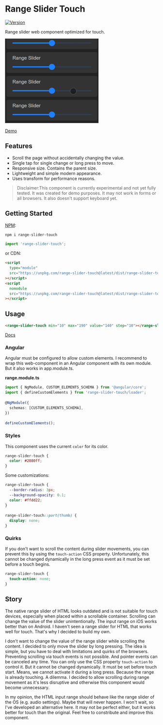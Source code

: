 # Range Slider Touch

[![Version][version]][package]

Range slider web component optimized for touch.

![](docs/demo.gif)

[Demo](domske.github.io/range-slider-touch/)

## Features

- Scroll the page without accidentally changing the value.
- Single tap for single change or long press to move.
- Responsive size. Contains the parent size.
- Lightweight and simple modern appearance.
- Uses transform for performance reasons.

> Disclaimer:This component is currently experimental and not yet fully tested. It was created for demo purposes. It may not work in forms or all browsers. It also doesn't support keyboard yet.

## Getting Started

[NPM][package]:

```bash
npm i range-slider-touch
```

```ts
import 'range-slider-touch';
```

or CDN:

```html
<script
  type="module"
  src="https://unpkg.com/range-slider-touch@latest/dist/range-slider-touch/range-slider-touch.esm.js"
></script>
<script
  nomodule
  src="https://unpkg.com/range-slider-touch@latest/dist/range-slider-touch/range-slider-touch.js"
></script>
```

## Usage

```html
<range-slider-touch min="10" max="190" value="140" step="10"></range-slider-touch>
```

[Docs](./src/components/range-slider-touch/readme.md)

### Angular

Angular must be configured to allow custom elements. I recommend to wrap this web-component in an Angular component with its own module. But it also works in app.module.ts.

**range.module.ts**

```ts
import { NgModule, CUSTOM_ELEMENTS_SCHEMA } from '@angular/core';
import { defineCustomElements } from 'range-slider-touch/loader';

@NgModule({
  schemas: [CUSTOM_ELEMENTS_SCHEMA],
})

defineCustomElements();
```

### Styles

This component uses the current `color` for its color.

```css
range-slider-touch {
  color: #2080ff;
}
```

Some customizations:

```css
range-slider-touch {
  --border-radius: 3px;
  --background-opacity: 0.1;
  color: #ffdd22;
}

range-slider-touch::part(thumb) {
  display: none;
}
```

### Quirks

If you don't want to scroll the content during slider movements, you can prevent this by using the `touch-action` CSS property. Unfortunately, this cannot be changed dynamically in the long press event as it must be set before a touch begins.

```css
range-slider-touch {
  touch-action: none;
}
```

## Story

The native range slider of HTML looks outdated and is not suitable for touch devices, especially when placed within a scrollable container. Scrolling can change the value of the slider unintentionally. The input range on iOS works better than on Android. I haven't seen a range slider for HTML that works well for touch. That's why I decided to build my own.

I don't want to change the value of the range slider while scrolling the content. I decided to only move the slider by long pressing. The idea is simple, but you have to deal with limitations and quirks of the browsers. Preventing scrolling via touch events is not possible. And pointer events can be canceled any time. You can only use the CSS property `touch-action` to control it. But it cannot be changed dynamically. It must be set before touch start. Means, we cannot activate it during a long press. Because the range is already touching. A dilemma. I decided to allow scrolling during range movement as it's less disruptive and otherwise this component would become unnecessary.

In my opinion, the HTML input range should behave like the range slider of the OS (e.g. audio settings). Maybe that will never happen. I won't wait, so I've developed an alternative here. It may not be perfect either, but it works better for touch than the original. Feel free to constribute and improve this component.

<!-- Links -->

[version]: https://img.shields.io/npm/v/range-slider-touch.svg?style=flat-square
[package]: https://www.npmjs.com/package/range-slider-touch
